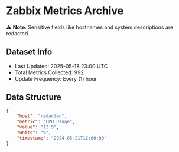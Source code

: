 # Zabbix Metrics Archive

⚠️ **Note**: Sensitive fields like hostnames and system descriptions are redacted.

## Dataset Info
- Last Updated: 2025-05-18 23:00 UTC
- Total Metrics Collected: 992
- Update Frequency: Every (1) hour

## Data Structure
```json
{
    "host": "redacted",
    "metric": "CPU Usage",
    "value": "12.5",
    "units": "%",
    "timestamp": "2024-05-21T12:00:00"
}
```

